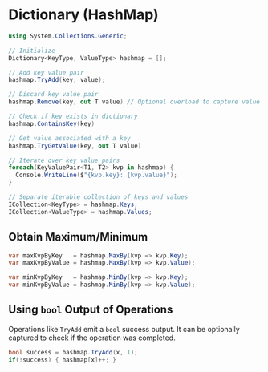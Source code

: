# Dictionary (HashMap)
```cs
using System.Collections.Generic;
```

```cs
// Initialize
Dictionary<KeyType, ValueType> hashmap = [];

// Add key value pair
hashmap.TryAdd(key, value);

// Discard key value pair
hashmap.Remove(key, out T value) // Optional overload to capture value

// Check if key exists in dictionary
hashmap.ContainsKey(key)

// Get value associated with a key
hashmap.TryGetValue(key, out T value)

// Iterate over key value pairs
foreach(KeyValuePair<T1, T2> kvp in hashmap) {
  Console.WriteLine($"{kvp.key}: {kvp.value}");
}

// Separate iterable collection of keys and values
ICollection<KeyType> = hashmap.Keys;
ICollection<ValueType> = hashmap.Values;
```

## Obtain Maximum/Minimum
```cs
var maxKvpByKey   = hashmap.MaxBy(kvp => kvp.Key);
var maxKvpByValue = hashmap.MaxBy(kvp => kvp.Value);

var minKvpByKey   = hashmap.MinBy(kvp => kvp.Key);
var minKvpByValue = hashmap.MinBy(kvp => kvp.Value);
```

## Using `bool` Output of Operations
Operations like `TryAdd` emit a `bool` success output. It can be optionally captured to check if the operation was completed.
```cs
bool success = hashmap.TryAdd(x, 1);
if(!success) { hashmap[x]++; }
```
